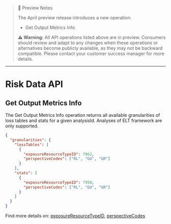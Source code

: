 > 🥥 Preview Notes
>
> The April preview release introduces a new operation:
>
> - Get Output Metrics Info
>
> **⚠️ Warning:** All API operations listed above are in preview. Consumers should review and adapt to any changes when these operations or alternatives become publicly available, as they may not be backward compatible. Please contact your customer success manager for more details.

---

# Risk Data API

## Get Output Metrics Info

The Get Output Metrics Info operation returns all available granularities of loss tables and stats for a given analysisId. Analyses of ELT framework are only supported.

```json
{
  "granularities": {
    "lossTables": [
      {
        "exposureResourceTypeID": 7962,
        "perspectiveCodes": ["RL", "GU", "GR"]
      }
    ],
    "stats": [
      {
        "exposureResourceTypeID": 7950,
        "perspectiveCodes": ["RL", "GU", "GR"]
      }
    ]
  }
}
```
Find more details on:
[exposureResourceTypeID](https://developer.rms.com/platform/docs/response-filtering#exposure-type-filters),
[perspectiveCodes](https://developer.rms.com/platform/docs/response-filtering#perspective-filters)
